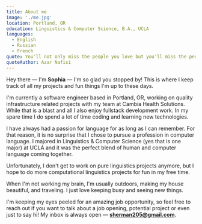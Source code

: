 ```yaml
---
title: About me
image: './me.jpg'
location: Portland, OR
education: Linguistics & Computer Science, B.A., UCLA
languages: 
  - English
  - Russian
  - French
quote: You'll not only miss the people you love but you'll miss the person you are now at this time and this place, because you'll never be this way ever again.
quoteAuthor: Azar Nafisi
---
```

Hey there — I'm <strong>Sophia</strong> — I'm so glad you stopped by! This is where I keep track of all my projects and fun things I'm up to these days.

I'm currently a software engineer based in Portland, OR, working on quality infrastructure related projects with my team at Cambia Health Solutions. While that is a blast and all I also enjoy fullstack development work. In my spare time I do spend a lot of time coding and learning new technologies.

I have always had a passion for language for as long as I can remember. For that reason, it is no surprise that I chose to pursue a profession in computer language. I majored in Linguistics & Computer Science (yes that is one major) at UCLA and it was the perfect blend of human and computer language coming together.  

Unfortunately, I don't get to work on pure linguistics projects anymore, but I hope to do more computational linguistics projects for fun in my free time.

When I'm not working my brain, I'm usually outdoors, making my house beautiful, and traveling. I just love keeping busy and seeing new things.

I'm keeping my eyes peeled for an amazing job opportunity, so feel free to reach out if you want to talk about a job opening, potential project or even just to say hi! My inbox is always open — <strong>sherman205@gmail.com</strong>.